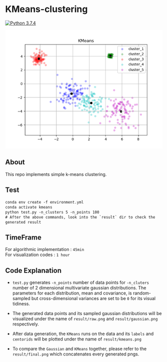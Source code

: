 # KMeans-clustering 
[![Python 3.7.4](https://img.shields.io/badge/python-3.7.4-blue.svg)](https://www.python.org/downloads/release/python-374/)

![png](result/kmeans.png)

## About
This repo implements simple k-means clustering.

## Test
    conda env create -f environment.yml
    conda activate kmeans
    python test.py -n_clusters 5 -n_points 100 
    # After the above commands, look into the `result` dir to check the generated result

## TimeFrame 
For algorithmic implementation : `45min`    
For visualization codes : `1 hour`


## Code Explanation 
-   `test.py` generates `-n_points` number of data points for `-n_cluters` number of 2 dimensional multivariate gaussian distributions.
The parameters for each distribution, mean and covariance, is random-sampled but cross-dimensional variances are set to be `0` for its visual tidiness. 

-   The generated data points and its sampled gaussian distributions will be visualized under the name of `result/raw.png` and `result/gaussian.png` respectively.

-   After data generation, the `KMeans` runs on the data and its `labels` and `centorids` will be plotted under the name of `result/kmeans.png`

-   To compare the `Gaussian` and `KMeans` together, please refer to the `result/final.png` which concatenates every generated pngs.